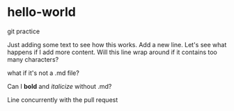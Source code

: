 # hello-world
git practice

Just adding some text to see how this works. Add a new line. Let's see what happens if I add more content. Will this line wrap around if it contains too many characters?

what if it's not a .md file?

Can I **bold** and _italicize_ without .md?

Line concurrently with the pull request
